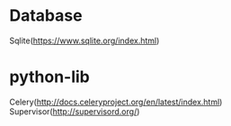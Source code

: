 
# Database
Sqlite(https://www.sqlite.org/index.html)

# python-lib
Celery(http://docs.celeryproject.org/en/latest/index.html)
Supervisor(http://supervisord.org/)
